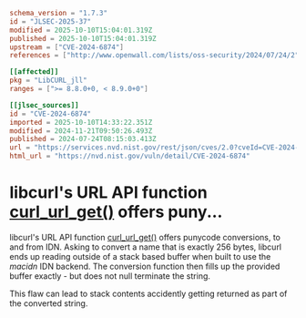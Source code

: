 ```toml
schema_version = "1.7.3"
id = "JLSEC-2025-37"
modified = 2025-10-10T15:04:01.319Z
published = 2025-10-10T15:04:01.319Z
upstream = ["CVE-2024-6874"]
references = ["http://www.openwall.com/lists/oss-security/2024/07/24/2", "https://curl.se/docs/CVE-2024-6874.html", "https://curl.se/docs/CVE-2024-6874.json", "https://hackerone.com/reports/2604391", "http://www.openwall.com/lists/oss-security/2024/07/24/2", "https://curl.se/docs/CVE-2024-6874.html", "https://curl.se/docs/CVE-2024-6874.json", "https://hackerone.com/reports/2604391", "https://security.netapp.com/advisory/ntap-20240822-0004/"]

[[affected]]
pkg = "LibCURL_jll"
ranges = [">= 8.8.0+0, < 8.9.0+0"]

[[jlsec_sources]]
id = "CVE-2024-6874"
imported = 2025-10-10T14:33:22.351Z
modified = 2024-11-21T09:50:26.493Z
published = 2024-07-24T08:15:03.413Z
url = "https://services.nvd.nist.gov/rest/json/cves/2.0?cveId=CVE-2024-6874"
html_url = "https://nvd.nist.gov/vuln/detail/CVE-2024-6874"
```

# libcurl's URL API function [curl_url_get()](https://curl.se/libcurl/c/curl_url_get.html) offers puny...

libcurl's URL API function
[curl_url_get()](https://curl.se/libcurl/c/curl_url_get.html) offers punycode
conversions, to and from IDN. Asking to convert a name that is exactly 256
bytes, libcurl ends up reading outside of a stack based buffer when built to
use the *macidn* IDN backend. The conversion function then fills up the
provided buffer exactly - but does not null terminate the string.

This flaw can lead to stack contents accidently getting returned as part of
the converted string.

